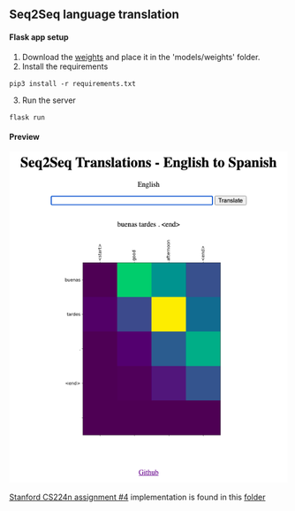 ## Seq2Seq language translation  
#### Flask app setup
1) Download the [weights](https://www.dropbox.com/sh/vk9cnx17ldm68nv/AABMKk9UqyenIN5GeY5pee_Ya?dl=0) and place it in the 'models/weights' folder.  
2) Install the requirements
``` 
pip3 install -r requirements.txt
```
3) Run the server
```
flask run
```

#### Preview
![alt text](https://github.com/karthikmuru/seq2seq-language-translation/blob/master/home.png)


[Stanford CS224n assignment #4](https://web.stanford.edu/class/cs224n/assignments/a4.pdf) implementation is found in this [folder](./seq2seq-with-attention)
